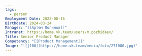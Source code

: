 ```yaml
---
tags:
  - person
Employment Date: 2023-08-15
Birthdate: 2024-03-24
Manager: "[[Артем Логинов]]"
Intranet: https://home.vk.team/users/m.pozhidaev/
Title: Senior Product Manager
Competency: "[[Product Management]]"
Image: "![|100](https://home.vk.team/media/foto/271080.jpg)"
---
```

